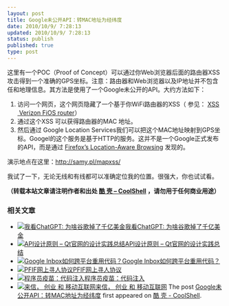 ```yaml
---
layout: post
title: Google未公开API：转MAC地址为经纬度
date: 2010/10/9/ 7:28:13
updated: 2010/10/9/ 7:28:13
status: publish
published: true
type: post
---
```


这里有一个POC（Proof of Concept）可以通过你Web浏览器后面的路由器XSS攻击得到一个准确的GPS坐标。注意：路由器和Web浏览器以及IP地址并不包含任和地理信息。其方法是使用了一个Google未公开的API。大约方法如下：


1. 访问一个网页，这个网页隐藏了一个基于你WiFi路由器的XSS（ 参见： [XSS  Verizon FiOS router](http://samy.pl/vzwfios/)）
2. 通过这个XSS 可以获得路由器的MAC 地址。
3. 然后通过 Google Location Services我们可以把这个MAC地址映射到GPS坐标。Googel的这个服务是基于HTTP的服务。这并不是一个Google正式发布的API，而是通过 [Firefox’s Location-Aware Browsing](http://www.mozilla.com/en-US/firefox/geolocation/) 发现的。


演示地点在这里：<http://samy.pl/mapxss/>


我试了一下，无论无线和有线都可以准确定位我的位置。很强大，你也试试看。



**（转载本站文章请注明作者和出处 [酷 壳 – CoolShell](https://coolshell.cn/) ，请勿用于任何商业用途）**



### 相关文章

* [![我看ChatGPT: 为啥谷歌掉了千亿美金](https://coolshell.cn/wp-content/uploads/2023/02/chatgpt-150x150.jpg)](https://coolshell.cn/articles/22398.html)[我看ChatGPT: 为啥谷歌掉了千亿美金](https://coolshell.cn/articles/22398.html)
* [![API设计原则 – Qt官网的设计实践总结](https://coolshell.cn/wp-content/uploads/2017/07/api-design-300x278-2-150x150.jpg)](https://coolshell.cn/articles/18024.html)[API设计原则 – Qt官网的设计实践总结](https://coolshell.cn/articles/18024.html)
* [![Google Inbox如何跨平台重用代码？](https://coolshell.cn/wp-content/uploads/2014/11/inbox2-640x264-150x150.jpg)](https://coolshell.cn/articles/12136.html)[Google Inbox如何跨平台重用代码？](https://coolshell.cn/articles/12136.html)
* [![PFIF网上寻人协议](https://coolshell.cn/wp-content/uploads/2013/04/Google-Person-Finder-150x150.png)](https://coolshell.cn/articles/9508.html)[PFIF网上寻人协议](https://coolshell.cn/articles/9508.html)
* [![程序员疫苗：代码注入](https://coolshell.cn/wp-content/uploads/2012/12/200906020837401710-150x150.jpg)](https://coolshell.cn/articles/8711.html)[程序员疫苗：代码注入](https://coolshell.cn/articles/8711.html)
* [![来信， 创业 和 移动互联网](https://coolshell.cn/wp-content/plugins/wordpress-23-related-posts-plugin/static/thumbs/2.jpg)](https://coolshell.cn/articles/5815.html)[来信， 创业 和 移动互联网](https://coolshell.cn/articles/5815.html)
The post [Google未公开API：转MAC地址为经纬度](https://coolshell.cn/articles/3089.html) first appeared on [酷 壳 - CoolShell](https://coolshell.cn).